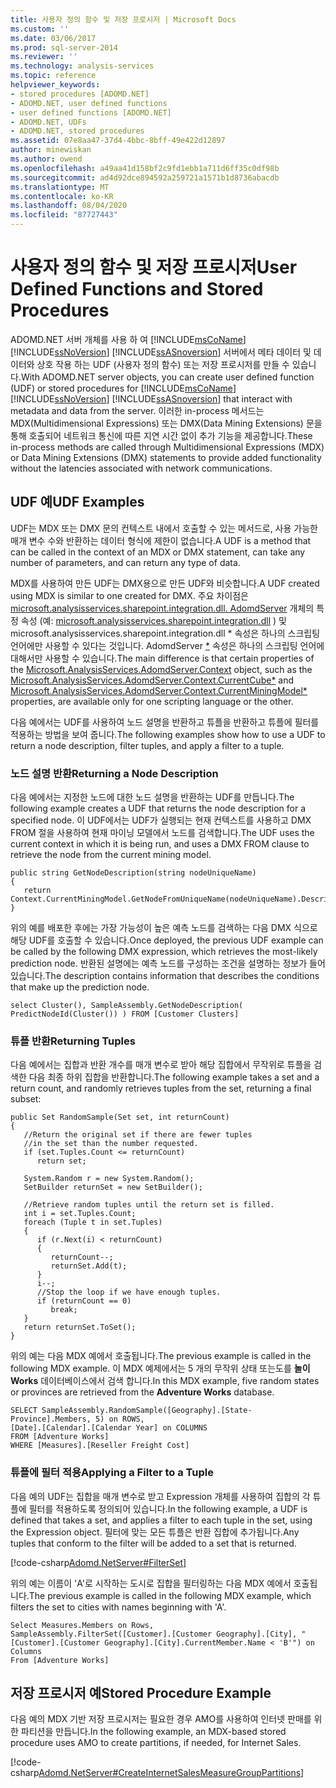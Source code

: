 ```yaml
---
title: 사용자 정의 함수 및 저장 프로시저 | Microsoft Docs
ms.custom: ''
ms.date: 03/06/2017
ms.prod: sql-server-2014
ms.reviewer: ''
ms.technology: analysis-services
ms.topic: reference
helpviewer_keywords:
- stored procedures [ADOMD.NET]
- ADOMD.NET, user defined functions
- user defined functions [ADOMD.NET]
- ADOMD.NET, UDFs
- ADOMD.NET, stored procedures
ms.assetid: 07e8aa47-37d4-4bbc-8bff-49e422d12897
author: minewiskan
ms.author: owend
ms.openlocfilehash: a49aa41d158bf2c9fd1ebb1a711d6ff35c0df98b
ms.sourcegitcommit: ad4d92dce894592a259721a1571b1d8736abacdb
ms.translationtype: MT
ms.contentlocale: ko-KR
ms.lasthandoff: 08/04/2020
ms.locfileid: "87727443"
---
```

# <a name="user-defined-functions-and-stored-procedures"></a><span data-ttu-id="b3da8-102">사용자 정의 함수 및 저장 프로시저</span><span class="sxs-lookup"><span data-stu-id="b3da8-102">User Defined Functions and Stored Procedures</span></span>
  <span data-ttu-id="b3da8-103">ADOMD.NET 서버 개체를 사용 하 여 [!INCLUDE[msCoName](../../includes/msconame-md.md)] [!INCLUDE[ssNoVersion](../../includes/ssnoversion-md.md)] [!INCLUDE[ssASnoversion](../../includes/ssasnoversion-md.md)] 서버에서 메타 데이터 및 데이터와 상호 작용 하는 UDF (사용자 정의 함수) 또는 저장 프로시저를 만들 수 있습니다.</span><span class="sxs-lookup"><span data-stu-id="b3da8-103">With ADOMD.NET server objects, you can create user defined function (UDF) or stored procedures for [!INCLUDE[msCoName](../../includes/msconame-md.md)] [!INCLUDE[ssNoVersion](../../includes/ssnoversion-md.md)] [!INCLUDE[ssASnoversion](../../includes/ssasnoversion-md.md)] that interact with metadata and data from the server.</span></span> <span data-ttu-id="b3da8-104">이러한 in-process 메서드는 MDX(Multidimensional Expressions) 또는 DMX(Data Mining Extensions) 문을 통해 호출되어 네트워크 통신에 따른 지연 시간 없이 추가 기능을 제공합니다.</span><span class="sxs-lookup"><span data-stu-id="b3da8-104">These in-process methods are called through Multidimensional Expressions (MDX) or Data Mining Extensions (DMX) statements to provide added functionality without the latencies associated with network communications.</span></span>  
  
## <a name="udf-examples"></a><span data-ttu-id="b3da8-105">UDF 예</span><span class="sxs-lookup"><span data-stu-id="b3da8-105">UDF Examples</span></span>  
 <span data-ttu-id="b3da8-106">UDF는 MDX 또는 DMX 문의 컨텍스트 내에서 호출할 수 있는 메서드로, 사용 가능한 매개 변수 수와 반환하는 데이터 형식에 제한이 없습니다.</span><span class="sxs-lookup"><span data-stu-id="b3da8-106">A UDF is a method that can be called in the context of an MDX or DMX statement, can take any number of parameters, and can return any type of data.</span></span>  
  
 <span data-ttu-id="b3da8-107">MDX를 사용하여 만든 UDF는 DMX용으로 만든 UDF와 비슷합니다.</span><span class="sxs-lookup"><span data-stu-id="b3da8-107">A UDF created using MDX is similar to one created for DMX.</span></span> <span data-ttu-id="b3da8-108">주요 차이점은 [microsoft.analysisservices.sharepoint.integration.dll. AdomdServer](/previous-versions/sql/sql-server-2014/ms143353(v=sql.120)) 개체의 특정 속성 (예: [microsoft.analysisservices.sharepoint.integration.dll](/previous-versions/sql/sql-server-2014/ms137081(v=sql.120)) ) 및 microsoft.analysisservices.sharepoint.integration.dll \* 속성은 하나의 스크립팅 언어에만 사용할 수 있다는 것입니다. AdomdServer [\*](/previous-versions/sql/sql-server-2014/ms137178(v=sql.120)) 속성은 하나의 스크립팅 언어에 대해서만 사용할 수 있습니다.</span><span class="sxs-lookup"><span data-stu-id="b3da8-108">The main difference is that certain properties of the [Microsoft.AnalysisServices.AdomdServer.Context](/previous-versions/sql/sql-server-2014/ms143353(v=sql.120)) object, such as the [Microsoft.AnalysisServices.AdomdServer.Context.CurrentCube\*](/previous-versions/sql/sql-server-2014/ms137081(v=sql.120)) and [Microsoft.AnalysisServices.AdomdServer.Context.CurrentMiningModel\*](/previous-versions/sql/sql-server-2014/ms137178(v=sql.120)) properties, are available only for one scripting language or the other.</span></span>  
  
 <span data-ttu-id="b3da8-109">다음 예에서는 UDF를 사용하여 노드 설명을 반환하고 튜플을 반환하고 튜플에 필터를 적용하는 방법을 보여 줍니다.</span><span class="sxs-lookup"><span data-stu-id="b3da8-109">The following examples show how to use a UDF to return a node description, filter tuples, and apply a filter to a tuple.</span></span>  
  
### <a name="returning-a-node-description"></a><span data-ttu-id="b3da8-110">노드 설명 반환</span><span class="sxs-lookup"><span data-stu-id="b3da8-110">Returning a Node Description</span></span>  
 <span data-ttu-id="b3da8-111">다음 예에서는 지정한 노드에 대한 노드 설명을 반환하는 UDF를 만듭니다.</span><span class="sxs-lookup"><span data-stu-id="b3da8-111">The following example creates a UDF that returns the node description for a specified node.</span></span> <span data-ttu-id="b3da8-112">이 UDF에서는 UDF가 실행되는 현재 컨텍스트를 사용하고 DMX FROM 절을 사용하여 현재 마이닝 모델에서 노드를 검색합니다.</span><span class="sxs-lookup"><span data-stu-id="b3da8-112">The UDF uses the current context in which it is being run, and uses a DMX FROM clause to retrieve the node from the current mining model.</span></span>  
  
```  
public string GetNodeDescription(string nodeUniqueName)  
{  
   return Context.CurrentMiningModel.GetNodeFromUniqueName(nodeUniqueName).Description;  
}  
```  
  
 <span data-ttu-id="b3da8-113">위의 예를 배포한 후에는 가장 가능성이 높은 예측 노드를 검색하는 다음 DMX 식으로 해당 UDF를 호출할 수 있습니다.</span><span class="sxs-lookup"><span data-stu-id="b3da8-113">Once deployed, the previous UDF example can be called by the following DMX expression, which retrieves the most-likely prediction node.</span></span> <span data-ttu-id="b3da8-114">반환된 설명에는 예측 노드를 구성하는 조건을 설명하는 정보가 들어 있습니다.</span><span class="sxs-lookup"><span data-stu-id="b3da8-114">The description contains information that describes the conditions that make up the prediction node.</span></span>  
  
```  
select Cluster(), SampleAssembly.GetNodeDescription( PredictNodeId(Cluster()) ) FROM [Customer Clusters]  
```  
  
### <a name="returning-tuples"></a><span data-ttu-id="b3da8-115">튜플 반환</span><span class="sxs-lookup"><span data-stu-id="b3da8-115">Returning Tuples</span></span>  
 <span data-ttu-id="b3da8-116">다음 예에서는 집합과 반환 개수를 매개 변수로 받아 해당 집합에서 무작위로 튜플을 검색한 다음 최종 하위 집합을 반환합니다.</span><span class="sxs-lookup"><span data-stu-id="b3da8-116">The following example takes a set and a return count, and randomly retrieves tuples from the set, returning a final subset:</span></span>  
  
```  
public Set RandomSample(Set set, int returnCount)  
{  
   //Return the original set if there are fewer tuples  
   //in the set than the number requested.  
   if (set.Tuples.Count <= returnCount)  
      return set;  
  
   System.Random r = new System.Random();  
   SetBuilder returnSet = new SetBuilder();  
  
   //Retrieve random tuples until the return set is filled.  
   int i = set.Tuples.Count;  
   foreach (Tuple t in set.Tuples)  
   {  
      if (r.Next(i) < returnCount)  
      {  
         returnCount--;  
         returnSet.Add(t);  
      }  
      i--;  
      //Stop the loop if we have enough tuples.  
      if (returnCount == 0)  
         break;  
   }  
   return returnSet.ToSet();  
}  
```  
  
 <span data-ttu-id="b3da8-117">위의 예는 다음 MDX 예에서 호출됩니다.</span><span class="sxs-lookup"><span data-stu-id="b3da8-117">The previous example is called in the following MDX example.</span></span> <span data-ttu-id="b3da8-118">이 MDX 예제에서는 5 개의 무작위 상태 또는도를 **놀이 Works** 데이터베이스에서 검색 합니다.</span><span class="sxs-lookup"><span data-stu-id="b3da8-118">In this MDX example, five random states or provinces are retrieved from the **Adventure Works** database.</span></span>  
  
```  
SELECT SampleAssembly.RandomSample([Geography].[State-Province].Members, 5) on ROWS,   
[Date].[Calendar].[Calendar Year] on COLUMNS  
FROM [Adventure Works]  
WHERE [Measures].[Reseller Freight Cost]  
```  
  
### <a name="applying-a-filter-to-a-tuple"></a><span data-ttu-id="b3da8-119">튜플에 필터 적용</span><span class="sxs-lookup"><span data-stu-id="b3da8-119">Applying a Filter to a Tuple</span></span>  
 <span data-ttu-id="b3da8-120">다음 예의 UDF는 집합을 매개 변수로 받고 Expression 개체를 사용하여 집합의 각 튜플에 필터를 적용하도록 정의되어 있습니다.</span><span class="sxs-lookup"><span data-stu-id="b3da8-120">In the following example, a UDF is defined that takes a set, and applies a filter to each tuple in the set, using the Expression object.</span></span> <span data-ttu-id="b3da8-121">필터에 맞는 모든 튜플은 반환 집합에 추가됩니다.</span><span class="sxs-lookup"><span data-stu-id="b3da8-121">Any tuples that conform to the filter will be added to a set that is returned.</span></span>  
  
 [!code-csharp[Adomd.NetServer#FilterSet](../../snippets/csharp/SQL14/adomd.net/adomd.netserver/cs/class1.cs#filterset)]  
  
 <span data-ttu-id="b3da8-122">위의 예는 이름이 'A'로 시작하는 도시로 집합을 필터링하는 다음 MDX 예에서 호출됩니다.</span><span class="sxs-lookup"><span data-stu-id="b3da8-122">The previous example is called in the following MDX example, which filters the set to cities with names beginning with 'A'.</span></span>  
  
```  
Select Measures.Members on Rows,  
SampleAssembly.FilterSet([Customer].[Customer Geography].[City], "[Customer].[Customer Geography].[City].CurrentMember.Name < 'B'") on Columns  
From [Adventure Works]  
```  
  
## <a name="stored-procedure-example"></a><span data-ttu-id="b3da8-123">저장 프로시저 예</span><span class="sxs-lookup"><span data-stu-id="b3da8-123">Stored Procedure Example</span></span>  
 <span data-ttu-id="b3da8-124">다음 예의 MDX 기반 저장 프로시저는 필요한 경우 AMO를 사용하여 인터넷 판매를 위한 파티션을 만듭니다.</span><span class="sxs-lookup"><span data-stu-id="b3da8-124">In the following example, an MDX-based stored procedure uses AMO to create partitions, if needed, for Internet Sales.</span></span>  
  
 [!code-csharp[Adomd.NetServer#CreateInternetSalesMeasureGroupPartitions](../../snippets/csharp/SQL14/adomd.net/adomd.netserver/cs/class1.cs#createinternetsalesmeasuregrouppartitions)]  
  
  
